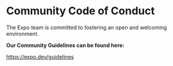 # Community Code of Conduct

The Expo team is committed to fostering an open and welcoming environment.

**Our Community Guidelines can be found here:**

https://expo.dev/guidelines
